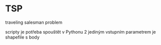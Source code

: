 # TSP
traveling salesman problem

scripty je potřeba spouštět v Pythonu 2
jediným vstupním parametrem je shapefile s body
